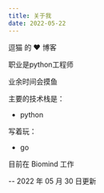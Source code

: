 ```yaml
---
title: 关于我
date: 2022-05-22
---
```


逗猫 的 ❤️ 博客


职业是python工程师

业余时间会摸鱼

主要的技术栈是：

- python

写着玩：

- go

目前在 Biomind 工作

-- 2022 年 05 月 30 日更新
